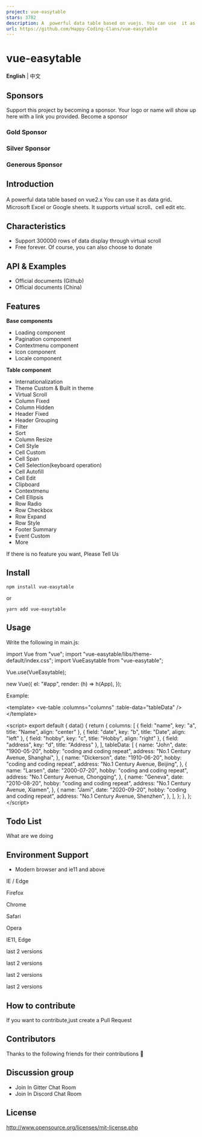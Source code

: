 ```yaml
---
project: vue-easytable
stars: 3782
description: A  powerful data table based on vuejs. You can use  it as data grid、Microsoft Excel or Google sheets. It supports virtual scroll、cell edit etc. 
url: https://github.com/Happy-Coding-Clans/vue-easytable
---
```


vue-easytable
=============

**English** | 中文

Sponsors
--------

Support this project by becoming a sponsor. Your logo or name will show up here with a link you provided. Become a sponsor

### Gold Sponsor

### Silver Sponsor

### Generous Sponsor

Introduction
------------

A powerful data table based on vue2.x You can use it as data grid、Microsoft Excel or Google sheets. It supports virtual scroll、cell edit etc.

Characteristics
---------------

-   Support 300000 rows of data display through virtual scroll
-   Free forever. Of course, you can also choose to donate

API & Examples
--------------

-   Official documents (Github)
-   Official documents (China)

Features
--------

**Base components**

-   Loading component
-   Pagination component
-   Contextmenu component
-   Icon component
-   Locale component

**Table component**

-   Internationalization
-   Theme Custom & Built in theme
-   Virtual Scroll
-   Column Fixed
-   Column Hidden
-   Header Fixed
-   Header Grouping
-   Filter
-   Sort
-   Column Resize
-   Cell Style
-   Cell Custom
-   Cell Span
-   Cell Selection(keyboard operation)
-   Cell Autofill
-   Cell Edit
-   Clipboard
-   Contextmenu
-   Cell Ellipsis
-   Row Radio
-   Row Checkbox
-   Row Expand
-   Row Style
-   Footer Summary
-   Event Custom
-   More

If there is no feature you want, Please Tell Us

Install
-------

```
npm install vue-easytable
```

or

```
yarn add vue-easytable
```

Usage
-----

Write the following in main.js:

import Vue from "vue";
import "vue-easytable/libs/theme-default/index.css";
import VueEasytable from "vue-easytable";

Vue.use(VueEasytable);

new Vue({
    el: "#app",
    render: (h) \=> h(App),
});

Example:

<template\>
  <ve-table :columns\="columns" :table\-data\="tableData" /\>
</template\>

<script\>
  export default {
    data() {
      return {
        columns: \[
          { field: "name", key: "a", title: "Name", align: "center" },
          { field: "date", key: "b", title: "Date", align: "left" },
          { field: "hobby", key: "c", title: "Hobby", align: "right" },
          { field: "address", key: "d", title: "Address" },
        \],
        tableData: \[
          {
            name: "John",
            date: "1900-05-20",
            hobby: "coding and coding repeat",
            address: "No.1 Century Avenue, Shanghai",
          },
          {
            name: "Dickerson",
            date: "1910-06-20",
            hobby: "coding and coding repeat",
            address: "No.1 Century Avenue, Beijing",
          },
          {
            name: "Larsen",
            date: "2000-07-20",
            hobby: "coding and coding repeat",
            address: "No.1 Century Avenue, Chongqing",
          },
          {
            name: "Geneva",
            date: "2010-08-20",
            hobby: "coding and coding repeat",
            address: "No.1 Century Avenue, Xiamen",
          },
          {
            name: "Jami",
            date: "2020-09-20",
            hobby: "coding and coding repeat",
            address: "No.1 Century Avenue, Shenzhen",
          },
        \],
      };
    },
  };
</script\>

Todo List
---------

What are we doing

Environment Support
-------------------

-   Modern browser and ie11 and above

  
IE / Edge

  
Firefox

  
Chrome

  
Safari

  
Opera

IE11, Edge

last 2 versions

last 2 versions

last 2 versions

last 2 versions

How to contribute
-----------------

If you want to contribute,just create a Pull Request

Contributors
------------

Thanks to the following friends for their contributions 🙏

Discussion group
----------------

-   Join In Gitter Chat Room
-   Join In Discord Chat Room

License
-------

http://www.opensource.org/licenses/mit-license.php
